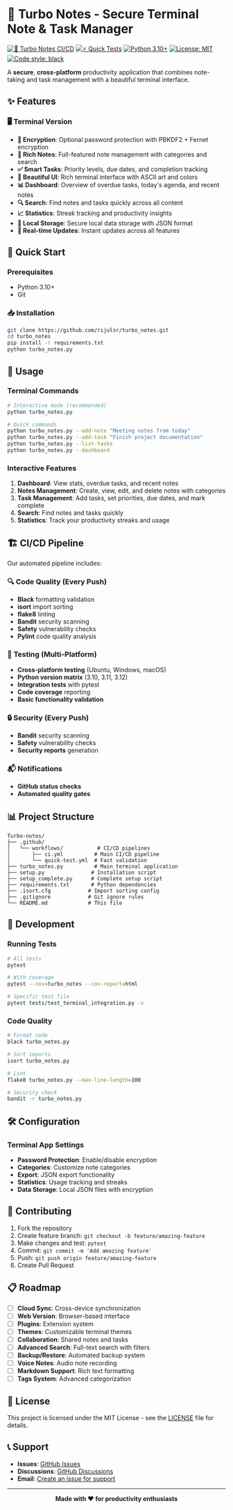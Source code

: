 # 🚀 Turbo Notes - Secure Terminal Note & Task Manager

[![🚀 Turbo Notes CI/CD](https://github.com/rijulsr/turbo_notes/actions/workflows/ci.yml/badge.svg)](https://github.com/rijulsr/turbo_notes/actions/workflows/ci.yml)
[![⚡ Quick Tests](https://github.com/rijulsr/turbo_notes/actions/workflows/quick-test.yml/badge.svg)](https://github.com/rijulsr/turbo_notes/actions/workflows/quick-test.yml)
[![Python 3.10+](https://img.shields.io/badge/python-3.10+-blue.svg)](https://www.python.org/downloads/)
[![License: MIT](https://img.shields.io/badge/License-MIT-yellow.svg)](https://opensource.org/licenses/MIT)
[![Code style: black](https://img.shields.io/badge/code%20style-black-000000.svg)](https://github.com/psf/black)

A **secure**, **cross-platform** productivity application that combines note-taking and task management with a beautiful terminal interface.

## ✨ Features

### 🖥️ Terminal Version
- **🔐 Encryption**: Optional password protection with PBKDF2 + Fernet encryption
- **📝 Rich Notes**: Full-featured note management with categories and search
- **✅ Smart Tasks**: Priority levels, due dates, and completion tracking
- **🎨 Beautiful UI**: Rich terminal interface with ASCII art and colors
- **📊 Dashboard**: Overview of overdue tasks, today's agenda, and recent notes
- **🔍 Search**: Find notes and tasks quickly across all content
- **📈 Statistics**: Streak tracking and productivity insights
- **💾 Local Storage**: Secure local data storage with JSON format
- **🔄 Real-time Updates**: Instant updates across all features

## 🚀 Quick Start

### Prerequisites
- Python 3.10+ 
- Git

### 📥 Installation

```bash
git clone https://github.com/rijulsr/turbo_notes.git
cd turbo_notes
pip install -r requirements.txt
python turbo_notes.py
```

## 🎯 Usage

### Terminal Commands
```bash
# Interactive mode (recommended)
python turbo_notes.py

# Quick commands
python turbo_notes.py --add-note "Meeting notes from today"
python turbo_notes.py --add-task "Finish project documentation"
python turbo_notes.py --list-tasks
python turbo_notes.py --dashboard
```

### Interactive Features
1. **Dashboard**: View stats, overdue tasks, and recent notes
2. **Notes Management**: Create, view, edit, and delete notes with categories
3. **Task Management**: Add tasks, set priorities, due dates, and mark complete
4. **Search**: Find notes and tasks quickly
5. **Statistics**: Track your productivity streaks and usage

## 🏗️ CI/CD Pipeline

Our automated pipeline includes:

### 🔍 **Code Quality** (Every Push)
- **Black** formatting validation
- **isort** import sorting 
- **flake8** linting
- **Bandit** security scanning
- **Safety** vulnerability checks
- **Pylint** code quality analysis

### 🧪 **Testing** (Multi-Platform)
- **Cross-platform testing** (Ubuntu, Windows, macOS)
- **Python version matrix** (3.10, 3.11, 3.12)
- **Integration tests** with pytest
- **Code coverage** reporting
- **Basic functionality validation**

### 🔒 **Security** (Every Push)
- **Bandit** security scanning
- **Safety** vulnerability checks
- **Security reports** generation

### 📬 **Notifications**
- **GitHub status checks**
- **Automated quality gates**

## 📊 Project Structure

```
Turbo-notes/
├── .github/
│   └── workflows/           # CI/CD pipelines
│       ├── ci.yml          # Main CI/CD pipeline
│       └── quick-test.yml  # Fast validation
├── turbo_notes.py          # Main terminal application
├── setup.py               # Installation script
├── setup_complete.py      # Complete setup script
├── requirements.txt       # Python dependencies
├── .isort.cfg            # Import sorting config
├── .gitignore            # Git ignore rules
└── README.md             # This file
```

## 🔧 Development

### Running Tests
```bash
# All tests
pytest

# With coverage
pytest --cov=turbo_notes --cov-report=html

# Specific test file
pytest tests/test_terminal_integration.py -v
```

### Code Quality
```bash
# Format code
black turbo_notes.py

# Sort imports  
isort turbo_notes.py

# Lint
flake8 turbo_notes.py --max-line-length=100

# Security check
bandit -r turbo_notes.py
```

## 🛠️ Configuration

### Terminal App Settings
- **Password Protection**: Enable/disable encryption
- **Categories**: Customize note categories
- **Export**: JSON export functionality
- **Statistics**: Usage tracking and streaks
- **Data Storage**: Local JSON files with encryption

## 🤝 Contributing

1. Fork the repository
2. Create feature branch: `git checkout -b feature/amazing-feature`
3. Make changes and test: `pytest`
4. Commit: `git commit -m 'Add amazing feature'`
5. Push: `git push origin feature/amazing-feature`
6. Create Pull Request

## 📋 Roadmap

- [ ] **Cloud Sync**: Cross-device synchronization
- [ ] **Web Version**: Browser-based interface
- [ ] **Plugins**: Extension system
- [ ] **Themes**: Customizable terminal themes
- [ ] **Collaboration**: Shared notes and tasks
- [ ] **Advanced Search**: Full-text search with filters
- [ ] **Backup/Restore**: Automated backup system
- [ ] **Voice Notes**: Audio note recording
- [ ] **Markdown Support**: Rich text formatting
- [ ] **Tags System**: Advanced categorization

## 📄 License

This project is licensed under the MIT License - see the [LICENSE](LICENSE) file for details.

## 📞 Support

- **Issues**: [GitHub Issues](https://github.com/rijulsr/turbo_notes/issues)
- **Discussions**: [GitHub Discussions](https://github.com/rijulsr/turbo_notes/discussions)
- **Email**: [Create an issue for support](https://github.com/rijulsr/turbo_notes/issues/new)

---

<div align="center">

**Made with ❤️ for productivity enthusiasts**

</div> 
